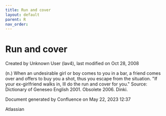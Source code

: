 ```yaml
---
title: Run and cover
layout: default
parent: R
nav_order:
---
```


# Run and cover

Created by  Unknown User (lav4), last modified on Oct 28, 2008

(n.) When an undesirable girl or boy comes to you in a bar, a friend comes over and offers to buy you a shot, thus you escape from the situation. &quot;If your ex-girlfriend walks in, Ill do the run and cover for you.&quot; Source: Dictionary of Geneseo English 2001. Obsolete 2006. Dinki.

Document generated by Confluence on May 22, 2023 12:37

Atlassian
